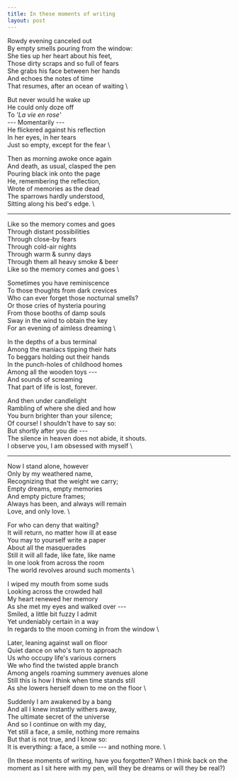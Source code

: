 ```yaml
---
title: In these moments of writing
layout: post
---
```


Rowdy evening canceled out \
By empty smells pouring from the window: \
She ties up her heart about his feet, \
Those dirty scraps and so full of fears \
She grabs his face between her hands \
And echoes the notes of time \
That resumes, after an ocean of waiting \

But never would he wake up \
He could only doze off \
To *'La vie en rose'* \
--- Momentarily --- \
He flickered against his reflection \
In her eyes, in her tears \
Just so empty, except for the fear \

Then as morning awoke once again \
And death, as usual, clasped the pen \
Pouring black ink onto the page \
He, remembering the reflection, \
Wrote of memories as the dead \
The sparrows hardly understood, \
Sitting along his bed's edge. \

---

Like so the memory comes and goes \
Through distant possibilities \
Through close-by fears \
Through cold-air nights \
Through warm & sunny days \
Through them all heavy smoke & beer \
Like so the memory comes and goes \

Sometimes you have reminiscence \
To those thoughts from dark crevices \
Who can ever forget those nocturnal smells? \
Or those cries of hysteria pouring \
From those booths of damp souls \
Sway in the wind to obtain the key \
For an evening of aimless dreaming \

In the depths of a bus terminal \
Among the maniacs tipping their hats \
To beggars holding out their hands \
In the punch-holes of childhood homes \
Among all the wooden toys --- \
And sounds of screaming \
That part of life is lost, forever.

And then under candlelight \
Rambling of where she died and how \
You burn brighter than your silence; \
Of course! I shouldn't have to say so: \
But shortly after you die --- \
The silence in heaven does not abide, it shouts. \
I observe you, I am obsessed with myself \

---

Now I stand alone, however \
Only by my weathered name, \
Recognizing that the weight we carry; \
Empty dreams, empty memories \
And empty picture frames; \
Always has been, and always will remain \
Love, and only love. \

For who can deny that waiting? \
It will return, no matter how ill at ease \
You may to yourself write a paper \
About all the masquerades \
Still it will all fade, like fate, like name \
In one look from across the room \
The world revolves around such moments \

I wiped my mouth from some suds \
Looking across the crowded hall \
My heart renewed her memory \
As she met my eyes and walked over --- \
Smiled, a little bit fuzzy I admit \
Yet undeniably certain in a way \
In regards to the moon coming in from the window \

Later, leaning against wall on floor \
Quiet dance on who's turn to approach \
Us who occupy life's various corners \
We who find the twisted apple branch \
Among angels roaming summery avenues alone \
Still this is how I think when time stands still \
As she lowers herself down to me on the floor \

Suddenly I am awakened by a bang \
And all I knew instantly withers away, \
The ultimate secret of the universe \
And so I continue on with my day, \
Yet still a face, a smile, nothing more remains \
But that is not true, and I know so: \
It is everything: a face, a smile --- and nothing more. \

(In these moments of writing, have you forgotten? When I think back on the moment as I sit here with my pen, will they be dreams or will they be real?)
